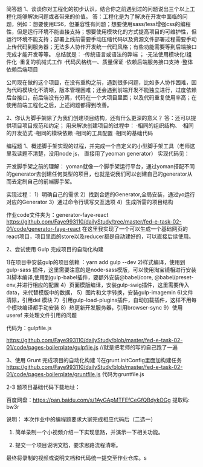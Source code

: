 简答题
1、谈谈你对工程化的初步认识，结合你之前遇到过的问题说出三个以上工程化能够解决问题或者带来的价值。
答：工程化是为了解决在开发中面临的问题，例如：想要使用ES6，但兼容性有问题；想要使用sass/less增强css的编程性，但是运行环境不能直接支持；想要使用模块化的方式提高项目的可维护性，但运行环境不能支持；部署上线前需要手动压缩代码以及资源文件部署过程需要手动上传代码到服务器；无法多人协作开发统一代码风格；有些功能需要等到后端接口完成才能开发等等。
总结就是：
·传统语言或语法的弊端 ；
·无法使用模块化/组件化
·重复的机械式工作
·代码风格统一、质量保证
·依赖后端服务接口支持
·整体依赖后端项目

公司现在做的这个项目，在没有重构之前，遇到很多问题，比如多人协作困难，因为代码模块化不清晰，版本管理困难；还会遇到前端开发不能独立进行，过度依赖后台接口，前后端没有分离，代码在一个大项目里面；以及代码重复使用率高；在使用前端工程化之后，上述问题都得到改善。

2、你认为脚手架除了为我们创建项目结构，还有什么更深的意义？
答：还可以提供项目项目规范和约定；
用来解决创建项目的过程中：
·相同的组织结构、
·相同的开发范式
·相同的模块依赖
·相同的工具配置
·相同的基础代码

编程题
1、概述脚手架实现的过程，并完成一个自定义的小型脚手架工具（老师这里我读题不清楚，没用node js， 直接用了yeoman generator）
实现代码见：

开发脚手架之前的理解：
yoman就像一个脚手架运行平台，通过yoman搭配不同的generator去创建任何类型的项目，也就是说我们可以创建自己的generator从而去定制自己的前端脚手架。

实现过程：
1）明确自己的需求
2）找到合适的Generator,全局安装，通过yo运行对应的Generator 
3）通过命令行填写交互选项
4）生成所需的项目结构

作业code文件夹为：generator-faye-react
https://github.com/Faye993110/dailyStudy/tree/master/fed-e-task-02-01/code/generator-faye-react
在这里我实现了一个可以生成一个基础网页的react项目，项目里面的store以及reducer都是自动建好的，可以直接后续使用。

2、尝试使用 Gulp 完成项目的自动化构建

1)在项目中安装gulp的项目依赖 ：yarn add gulp --dev
2)样式编译，使用到gulp-sass 插件，这里需要注意的是node-sass模版，可以使用淘宝镜相进行安装
3)脚本编译,使用到gulp-babel插件，要额外安装@babel/core, @babel/preset-env,并进行相应的配置
4）页面模版编译，安装gulp-swig插件，这里需要传入data，来代替模版中的数据，
5）图片和文字转换，安装gulp-imagemin
6)文件清除，引用del 模块
7）引用gulp-load-plugins插件，自动加载插件，这样不用每个模块编译都手动安装
8）热更新开发服务器，引用browser-sync
9）使用useref 来处理文件引用的问题

代码为：gulpfile.js

https://github.com/Faye993110/dailyStudy/blob/master/fed-e-task-02-01/code/pages-boilerplate/gulpfile.js
//就是把老师的写的自己跑了一遍

3、使用 Grunt 完成项目的自动化构建
1)在grunt.initConfig里面加构建任务
https://github.com/Faye993110/dailyStudy/blob/master/fed-e-task-02-01/code/pages-boilerplate/gruntfile.js
代码为gruntfile.js


2-3 题项目基础代码下载地址：

百度网盘：https://pan.baidu.com/s/1AyGApMTFEfCeGfQBdykOGg 提取码: bw3r

说明：
本次作业中的编程题要求大家完成相应代码后（二选一）

1.  简单录制一个小视频介绍一下实现思路，并演示一下相关功能。

2.  提交一个项目说明文档，要求思路流程清晰。

最终将录制的视频或说明文档和代码统一提交至作业仓库。s
